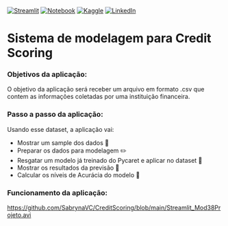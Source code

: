 [![Streamlit](https://img.shields.io/badge/Streamlit-FF4B4B?style=for-the-badge&logo=Streamlit&logoColor=white)](https://sabrynavc-credit-scoring.streamlit.app/)
[![Notebook](https://img.shields.io/badge/jupyter-%23FA0F00.svg?style=for-the-badge&logo=jupyter&logoColor=white)](https://github.com/SabrynaVC/CreditScoring/blob/main/Mod38Projeto.ipynb)
[![Kaggle](https://img.shields.io/badge/Kaggle-20BEFF?style=for-the-badge&logo=Kaggle&logoColor=white)](https://www.kaggle.com/sabrynaviola)
[![LinkedIn](https://img.shields.io/badge/LinkedIn-0077B5?style=for-the-badge&logo=linkedin&logoColor=white)](https://www.linkedin.com/in/sabryna-viola/)

# Sistema de modelagem para Credit Scoring

### Objetivos da aplicação:

O objetivo da aplicação será receber um arquivo em formato .csv que contem as informações coletadas por uma instituição financeira.

### Passo a passo da aplicação:

Usando esse dataset, a aplicação vai:
- Mostrar um sample dos dados 🔎
- Preparar os dados para modelagem ✏️
- Resgatar um modelo já treinado do Pycaret e aplicar no dataset 🔄
- Mostrar os resultados da previsão 🔮
- Calcular os níveis de Acurácia do modelo 💎

### Funcionamento da aplicação:

https://github.com/SabrynaVC/CreditScoring/blob/main/Streamlit_Mod38Projeto.avi
